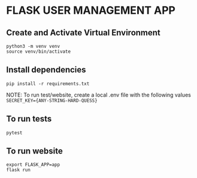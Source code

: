 # FLASK USER MANAGEMENT APP

## Create and Activate Virtual Environment

```shell
python3 -m venv venv
source venv/bin/activate
```

## Install dependencies

```shell
pip install -r requirements.txt
```

NOTE: To run test/website, create a local .env file with the following values
`SECRET_KEY={ANY-STRING-HARD-QUESS}`

## To run tests

```shell
pytest
```

## To run website

```shell
export FLASK_APP=app
flask run
```
